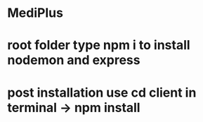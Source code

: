 # MediPlus
# root folder type npm i to install nodemon and express
# post installation use cd client in terminal -> npm install
